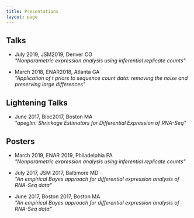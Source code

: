 ```yaml
---
title: Presentations
layout: page
---
```


<h2>Talks</h2>

* July 2019, JSM2019, Denver CO  
*"Nonparametric expression analysis using inferential replicate counts"*


* March 2018, ENAR2018, Atlanta GA  
*"Application of t priors to sequence count data: removing the noise and
preserving large differences"*

<h2>Lightening Talks</h2>

* June 2017, Bioc2017, Boston MA  
*"apeglm: Shrinkage Estimators for Differential Expression of RNA-Seq"*

<h2>Posters</h2>

* March 2019, ENAR 2019, Philadelphia PA  
*"Nonparametric expression analysis using inferential replicate counts"*

* July 2017, JSM 2017, Baltimore MD  
*"An empirical Bayes approach for differential expression analysis of RNA-Seq
data"*

* June 2017, Boston 2017, Boston MA  
*"An empirical Bayes approach for differential expression analysis of RNA-Seq
data"*




